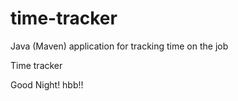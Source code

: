 # time-tracker
Java (Maven) application for tracking time on the job

Time tracker

Good Night! hbb!!
